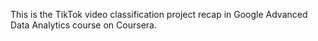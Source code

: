 This is the TikTok video classification project recap in Google Advanced Data Analytics course on Coursera.
